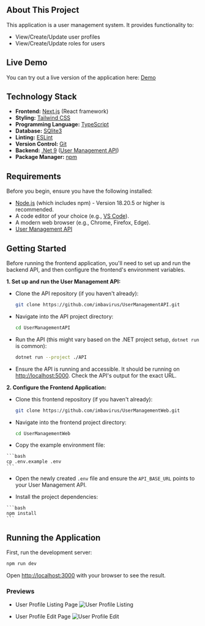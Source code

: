 ## About This Project

This application is a user management system. It provides functionality to:
- View/Create/Update user profiles
- View/Create/Update roles for users

## Live Demo

You can try out a live version of the application here: [Demo](https://user-management-web.home.infernos.co.za)

## Technology Stack

- **Frontend:** [Next.js](https://nextjs.org/) (React framework)
- **Styling:** [Tailwind CSS](https://tailwindcss.com/)
- **Programming Language:** [TypeScript](https://www.typescriptlang.org/)
- **Database:** [SQlite3](https://www.sqlite.org/index.html)
- **Linting:** [ESLint](https://eslint.org/)
- **Version Control:** [Git](https://git-scm.com/)
- **Backend:** [.Net 9](https://dotnet.microsoft.com/en-us) ([User Management API](https://github.com/imbavirus/UserManagementAPI))
- **Package Manager:** [npm](https://www.npmjs.com/)

## Requirements

Before you begin, ensure you have the following installed:
- [Node.js](https://nodejs.org/) (which includes npm) - Version 18.20.5 or higher is recommended.
- A code editor of your choice (e.g., [VS Code](https://code.visualstudio.com/)).
- A modern web browser (e.g., Chrome, Firefox, Edge).
- [User Management API](https://github.com/imbavirus/UserManagementAPI)

## Getting Started

Before running the frontend application, you'll need to set up and run the backend API, and then configure the frontend's environment variables.

**1. Set up and run the User Management API:**
   - Clone the API repository (if you haven't already):
     ```bash
     git clone https://github.com/imbavirus/UserManagementAPI.git
     ```
   - Navigate into the API project directory:
     ```bash
     cd UserManagementAPI 
     ```
   - Run the API (this might vary based on the .NET project setup, `dotnet run` is common):
     ```bash
     dotnet run --project ./API 
     ```
   - Ensure the API is running and accessible. It should be running on [http://localhost:5000](http://localhost:5000). Check the API's output for the exact URL.

**2. Configure the Frontend Application:**
   - Clone this frontend repository (if you haven't already):

     ```bash
     git clone https://github.com/imbavirus/UserManagementWeb.git 
     ```

   - Navigate into the frontend project directory:

     ```bash
     cd UserManagementWeb
     ```

   - Copy the example environment file:

    ```bash
    cp .env.example .env
    ```

   - Open the newly created `.env` file and ensure the `API_BASE_URL` points to your User Management API.
   
   - Install the project dependencies:

    ```bash
    npm install
    ```

## Running the Application

First, run the development server:

```bash
npm run dev
```

Open [http://localhost:3000](http://localhost:3000) with your browser to see the result.

### Previews

* User Profile Listing Page
![User Profile Listing](https://i.gyazo.com/ae020f92a3f236a113e659d38cd37768.png)

* User Profile Edit Page
![User Profile Edit](https://i.gyazo.com/38837a45a022824965a3389b9527f392.png)
